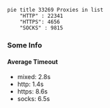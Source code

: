 
```mermaid
pie title 33269 Proxies in list
    "HTTP" : 22341
    "HTTPS": 4656
    "SOCKS" : 9815
```

### Some Info
#### Average Timeout

- mixed: 2.8s
- http: 1.4s
- https: 8.6s
- socks: 6.5s